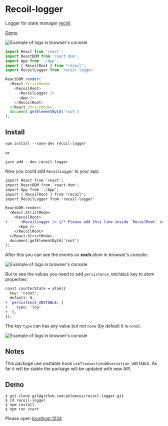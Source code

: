 # Recoil-logger

Logger for state manager [recoil](https://recoiljs.org).

[Demo](https://recoil-demo-logger.polemius.dev/)

![Example of logs in browser's conosle](example.gif)

```js
import React from 'react';
import ReactDOM from 'react-dom';
import App from './App';
import { RecoilRoot } from "recoil";
import RecoilLogger from 'recoil-logger'

ReactDOM.render(
  <React.StrictMode>
    <RecoilRoot>
      <RecoilLogger />
      <App />
    </RecoilRoot>
  </React.StrictMode>,
  document.getElementById('root')
);
```

## Install

```
npm install --save-dev recoil-logger
```
or
```
yarn add --dev recoil-logger
```

Now you could add `RecoilLogger` to your app:

```diff
import React from 'react';
import ReactDOM from 'react-dom';
import App from './App';
import { RecoilRoot } from "recoil";
import RecoilLogger from 'recoil-logger'

ReactDOM.render(
  <React.StrictMode>
    <RecoilRoot>
+      <RecoilLogger /> {/* Please add this line inside `RecoilRoot` scope */}
      <App />
    </RecoilRoot>
  </React.StrictMode>,
  document.getElementById('root')
);
```

After this you can see the events on **each** atom in browser's console:

![Example of logs in browser's conosle](console1.png)

But to see the values you need to add `persistence_UNSTABLE` key to atom properties:

```diff
const counterState = atom({
  key: "count",
  default: 0,
+  persistence_UNSTABLE: {
+    type: 'log'
+  },
});
```

The key `type` can has any value but not `none` (by default it is `none`).

![Example of logs in browser's conosle](console2.png)

## Notes

This package use unstable hook `useTransactionObservation_UNSTABLE`. 
As far it will be stable the package will be updated with new API.

## Demo

```
$ git clone git@github.com:polemius/recoil-logger.git
$ cd recoil-logger
$ npm install
$ npm run start
```

Please open [localhost:1234](http://localhost:1234)